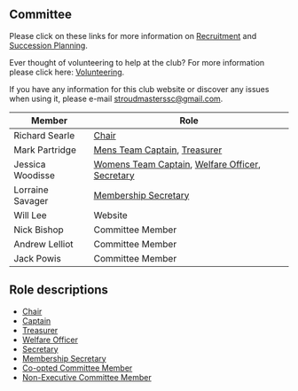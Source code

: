 Committee
---
Please click on these links for more information on [Recruitment](/images/2014/12/recruit.pdf) and [Succession Planning](/images/2014/12/succplan.pdf).

Ever thought of volunteering to help at the club? For more information please click here: [Volunteering](/images/2014/12/volunteer.pdf).

If you have any information for this club website or discover any issues when using it, please e-mail [stroudmasterssc@gmail.com](mailto:stroudmasterssc@gmail.com).

| Member | Role |
|---|---|
| Richard Searle | [Chair](/images/2014/12/rolechair.pdf) |
| Mark Partridge | [Mens Team Captain](/images/2014/12/rolecaptain.pdf), [Treasurer](/images/2014/12/roletreas.pdf) |
| Jessica Woodisse | [Womens Team Captain](/images/2014/12/rolecaptain.pdf), [Welfare Officer](/images/2014/12/rolewelfoff.pdf), [Secretary](/images/2014/12/rolesec.pdf) |
| Lorraine Savager | [Membership Secretary](/images/2014/12/rolemembsec.pdf) |
| Will Lee | Website
| Nick Bishop | Committee Member |
| Andrew Lelliot | Committee Member |
| Jack Powis | Committee Member |

Role descriptions
---
- [Chair](/images/2014/12/rolechair.pdf)
- [Captain](/images/2014/12/rolecaptain.pdf)
- [Treasurer](/images/2014/12/roletreas.pdf)
- [Welfare Officer](/images/2014/12/rolewelfoff.pdf)
- [Secretary](/images/2014/12/rolesec.pdf)
- [Membership Secretary](/images/2014/12/rolemembsec.pdf)
- [Co-opted Committee Member](/images/2021/01/coopted_committee_member_2021.pdf)
- [Non-Executive Committee Member](/images/2021/01/non_executive_committee_member_2021.pdf)
